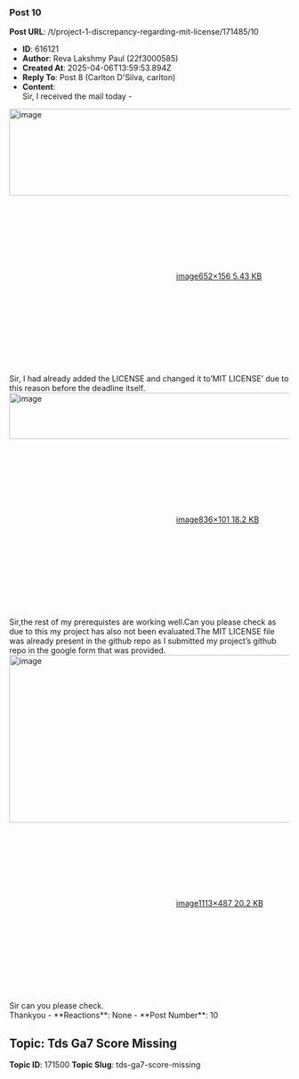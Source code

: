 ### Post 10
**Post URL**: /t/project-1-discrepancy-regarding-mit-license/171485/10
- **ID**: 616121
- **Author**: Reva Lakshmy Paul (22f3000585)
- **Created At**: 2025-04-06T13:59:53.894Z
- **Reply To**: Post 8 (Carlton D'Silva, carlton)
- **Content**:  
  Sir, I received the mail today -<br>
<div class="lightbox-wrapper"><a class="lightbox" href="https://europe1.discourse-cdn.com/flex013/uploads/iitm/original/3X/a/d/ad119b889a66e6eab18abe54c39a127738d6aecc.png" data-download-href="/uploads/short-url/oH2keFnLQUY6KRyC4FD0UCVIGfi.png?dl=1" title="image" rel="noopener nofollow ugc"><img src="https://europe1.discourse-cdn.com/flex013/uploads/iitm/original/3X/a/d/ad119b889a66e6eab18abe54c39a127738d6aecc.png" alt="image" data-base62-sha1="oH2keFnLQUY6KRyC4FD0UCVIGfi" width="652" height="156"><div class="meta"><svg class="fa d-icon d-icon-far-image svg-icon" aria-hidden="true"><use href="#far-image"></use></svg><span class="filename">image</span><span class="informations">652×156 5.43 KB</span><svg class="fa d-icon d-icon-discourse-expand svg-icon" aria-hidden="true"><use href="#discourse-expand"></use></svg></div></a></div><br>
Sir, I had already added the LICENSE and changed it to’MIT LICENSE’ due to this reason before the deadline itself.<br>
<div class="lightbox-wrapper"><a class="lightbox" href="https://europe1.discourse-cdn.com/flex013/uploads/iitm/original/3X/2/4/249405cda01477954f6512c23abf1e0847f2f922.png" data-download-href="/uploads/short-url/5dAkdiPnbVOkt7Z0WQwq7j58kXo.png?dl=1" title="image" rel="noopener nofollow ugc"><img src="https://europe1.discourse-cdn.com/flex013/uploads/iitm/optimized/3X/2/4/249405cda01477954f6512c23abf1e0847f2f922_2_690x83.png" alt="image" data-base62-sha1="5dAkdiPnbVOkt7Z0WQwq7j58kXo" width="690" height="83" srcset="https://europe1.discourse-cdn.com/flex013/uploads/iitm/optimized/3X/2/4/249405cda01477954f6512c23abf1e0847f2f922_2_690x83.png, https://europe1.discourse-cdn.com/flex013/uploads/iitm/original/3X/2/4/249405cda01477954f6512c23abf1e0847f2f922.png 1.5x, https://europe1.discourse-cdn.com/flex013/uploads/iitm/original/3X/2/4/249405cda01477954f6512c23abf1e0847f2f922.png 2x" data-dominant-color="EFF0F1"><div class="meta"><svg class="fa d-icon d-icon-far-image svg-icon" aria-hidden="true"><use href="#far-image"></use></svg><span class="filename">image</span><span class="informations">836×101 18.2 KB</span><svg class="fa d-icon d-icon-discourse-expand svg-icon" aria-hidden="true"><use href="#discourse-expand"></use></svg></div></a></div><br>
Sir,the rest of my prerequistes are working well.Can you please check as due to this my project has also not been evaluated.The MIT LICENSE file was already present in the github repo as I submitted my project’s github repo in the google form that was provided.<br>
<div class="lightbox-wrapper"><a class="lightbox" href="https://europe1.discourse-cdn.com/flex013/uploads/iitm/original/3X/4/7/47978e33c2430ea0e93f2b67507864bad6a01cd8.png" data-download-href="/uploads/short-url/adkBBrmRJMSeWFHmseH5sdh7mZ2.png?dl=1" title="image" rel="noopener nofollow ugc"><img src="https://europe1.discourse-cdn.com/flex013/uploads/iitm/original/3X/4/7/47978e33c2430ea0e93f2b67507864bad6a01cd8.png" alt="image" data-base62-sha1="adkBBrmRJMSeWFHmseH5sdh7mZ2" width="690" height="301" data-dominant-color="12171D"><div class="meta"><svg class="fa d-icon d-icon-far-image svg-icon" aria-hidden="true"><use href="#far-image"></use></svg><span class="filename">image</span><span class="informations">1113×487 20.2 KB</span><svg class="fa d-icon d-icon-discourse-expand svg-icon" aria-hidden="true"><use href="#discourse-expand"></use></svg></div></a></div><br>
Sir can you please check.<br>
Thankyou
- **Reactions**: None
- **Post Number**: 10

## Topic: Tds Ga7 Score Missing
**Topic ID**: 171500
**Topic Slug**: tds-ga7-score-missing

